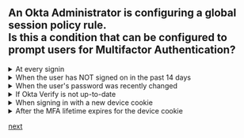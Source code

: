 ## An Okta Administrator is configuring a global session policy rule.<br>Is this a condition that can be configured to prompt users for Multifactor Authentication?

<details>
  <summary>At every signin</summary>
<p>
  Yes
</p>
</details>

<details>
  <summary>When the user has NOT signed on in the past 14 days</summary>
<p>
  No
</p>
</details>

<details>
  <summary>When the user's password was recently changed</summary><p>
<p>
  No
</p>
</details>

<details>
  <summary>If Okta Verify is not up-to-date</summary>
<p>
  No
</p>
</details>

<details>
  <summary>When signing in with a new device cookie</summary>
<p>
  Yes
</p>
</details>

<details>
  <summary>After the MFA lifetime expires for the device cookie</summary>
<p>
  Yes
</p>
</details>


[next](15.md)
